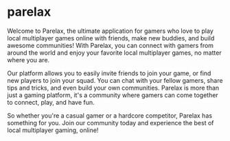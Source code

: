 # parelax

Welcome to Parelax, the ultimate application for gamers who love to play local multiplayer games online with friends, make new buddies, and build awesome communities! With Parelax, you can connect with gamers from around the world and enjoy your favorite local multiplayer games, no matter where you are.

Our platform allows you to easily invite friends to join your game, or find new players to join your squad. You can chat with your fellow gamers, share tips and tricks, and even build your own communities. Parelax is more than just a gaming platform, it's a community where gamers can come together to connect, play, and have fun.

So whether you're a casual gamer or a hardcore competitor, Parelax has something for you. Join our community today and experience the best of local multiplayer gaming, online!
